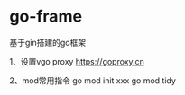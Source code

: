 # go-frame
基于gin搭建的go框架

1、设置vgo
   proxy https://goproxy.cn
   
2、mod常用指令
   go mod init xxx
   go mod tidy